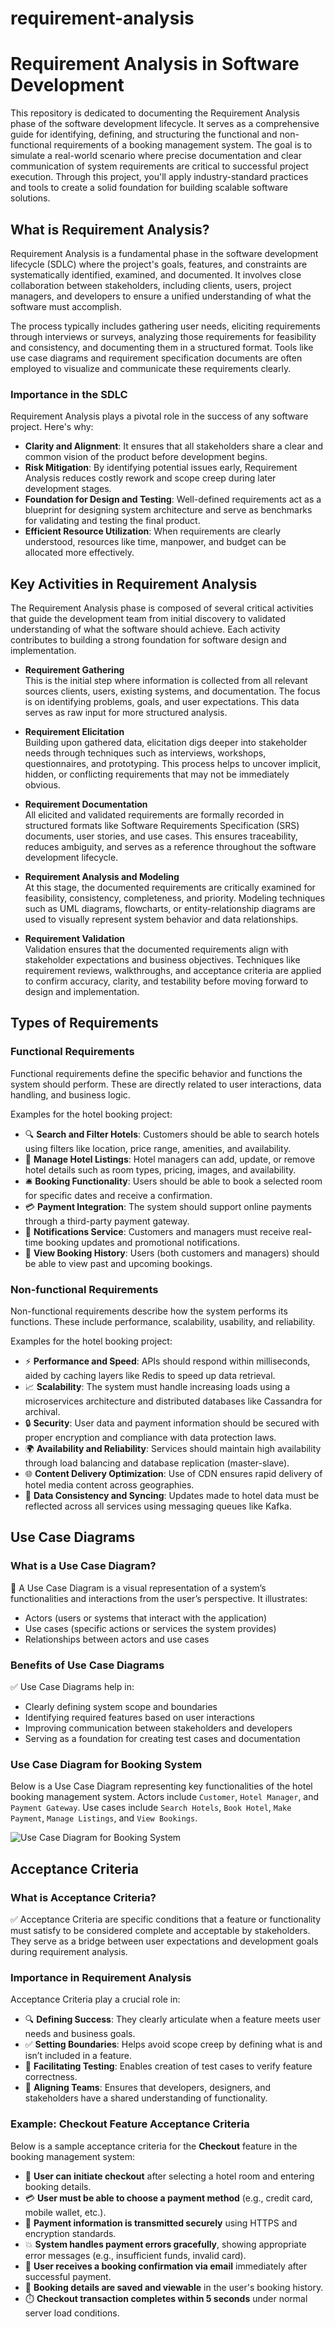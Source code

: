 # requirement-analysis
# Requirement Analysis in Software Development

This repository is dedicated to documenting the Requirement Analysis phase of the software development lifecycle. It serves as a comprehensive guide for identifying, defining, and structuring the functional and non-functional requirements of a booking management system. The goal is to simulate a real-world scenario where precise documentation and clear communication of system requirements are critical to successful project execution. Through this project, you'll apply industry-standard practices and tools to create a solid foundation for building scalable software solutions.
## What is Requirement Analysis?

Requirement Analysis is a fundamental phase in the software development lifecycle (SDLC) where the project's goals, features, and constraints are systematically identified, examined, and documented. It involves close collaboration between stakeholders, including clients, users, project managers, and developers to ensure a unified understanding of what the software must accomplish.

The process typically includes gathering user needs, eliciting requirements through interviews or surveys, analyzing those requirements for feasibility and consistency, and documenting them in a structured format. Tools like use case diagrams and requirement specification documents are often employed to visualize and communicate these requirements clearly.

### Importance in the SDLC

Requirement Analysis plays a pivotal role in the success of any software project. Here's why:

- **Clarity and Alignment**: It ensures that all stakeholders share a clear and common vision of the product before development begins.
- **Risk Mitigation**: By identifying potential issues early, Requirement Analysis reduces costly rework and scope creep during later development stages.
- **Foundation for Design and Testing**: Well-defined requirements act as a blueprint for designing system architecture and serve as benchmarks for validating and testing the final product.
- **Efficient Resource Utilization**: When requirements are clearly understood, resources like time, manpower, and budget can be allocated more effectively.

## Key Activities in Requirement Analysis

The Requirement Analysis phase is composed of several critical activities that guide the development team from initial discovery to validated understanding of what the software should achieve. Each activity contributes to building a strong foundation for software design and implementation.

- **Requirement Gathering**  
  This is the initial step where information is collected from all relevant sources clients, users, existing systems, and documentation. The focus is on identifying problems, goals, and user expectations. This data serves as raw input for more structured analysis.

- **Requirement Elicitation**  
  Building upon gathered data, elicitation digs deeper into stakeholder needs through techniques such as interviews, workshops, questionnaires, and prototyping. This process helps to uncover implicit, hidden, or conflicting requirements that may not be immediately obvious.

- **Requirement Documentation**  
  All elicited and validated requirements are formally recorded in structured formats like Software Requirements Specification (SRS) documents, user stories, and use cases. This ensures traceability, reduces ambiguity, and serves as a reference throughout the software development lifecycle.

- **Requirement Analysis and Modeling**  
  At this stage, the documented requirements are critically examined for feasibility, consistency, completeness, and priority. Modeling techniques such as UML diagrams, flowcharts, or entity-relationship diagrams are used to visually represent system behavior and data relationships.

- **Requirement Validation**  
  Validation ensures that the documented requirements align with stakeholder expectations and business objectives. Techniques like requirement reviews, walkthroughs, and acceptance criteria are applied to confirm accuracy, clarity, and testability before moving forward to design and implementation.

## Types of Requirements

### Functional Requirements
Functional requirements define the specific behavior and functions the system should perform. These are directly related to user interactions, data handling, and business logic.

Examples for the hotel booking project:
- 🔍 **Search and Filter Hotels**: Customers should be able to search hotels using filters like location, price range, amenities, and availability.
- 🏨 **Manage Hotel Listings**: Hotel managers can add, update, or remove hotel details such as room types, pricing, images, and availability.
- 🛎️ **Booking Functionality**: Users should be able to book a selected room for specific dates and receive a confirmation.
- 💳 **Payment Integration**: The system should support online payments through a third-party payment gateway.
- 📩 **Notifications Service**: Customers and managers must receive real-time booking updates and promotional notifications.
- 📅 **View Booking History**: Users (both customers and managers) should be able to view past and upcoming bookings.

### Non-functional Requirements
Non-functional requirements describe how the system performs its functions. These include performance, scalability, usability, and reliability.

Examples for the hotel booking project:
- ⚡ **Performance and Speed**: APIs should respond within milliseconds, aided by caching layers like Redis to speed up data retrieval.
- 📈 **Scalability**: The system must handle increasing loads using a microservices architecture and distributed databases like Cassandra for archival.
- 🔒 **Security**: User data and payment information should be secured with proper encryption and compliance with data protection laws.
- 🌍 **Availability and Reliability**: Services should maintain high availability through load balancing and database replication (master-slave).
- 🌐 **Content Delivery Optimization**: Use of CDN ensures rapid delivery of hotel media content across geographies.
- 🔄 **Data Consistency and Syncing**: Updates made to hotel data must be reflected across all services using messaging queues like Kafka.

## Use Case Diagrams

### What is a Use Case Diagram?
🧩 A Use Case Diagram is a visual representation of a system’s functionalities and interactions from the user’s perspective. It illustrates:
- Actors (users or systems that interact with the application)
- Use cases (specific actions or services the system provides)
- Relationships between actors and use cases

### Benefits of Use Case Diagrams
✅ Use Case Diagrams help in:
- Clearly defining system scope and boundaries
- Identifying required features based on user interactions
- Improving communication between stakeholders and developers
- Serving as a foundation for creating test cases and documentation

### Use Case Diagram for Booking System
Below is a Use Case Diagram representing key functionalities of the hotel booking management system. Actors include `Customer`, `Hotel Manager`, and `Payment Gateway`. Use cases include `Search Hotels`, `Book Hotel`, `Make Payment`, `Manage Listings`, and `View Bookings`.

![Use Case Diagram for Booking System](https://github.com/user-attachments/assets/2737bf20-ec7c-49eb-a778-e9f182688368)

## Acceptance Criteria

### What is Acceptance Criteria?
✅ Acceptance Criteria are specific conditions that a feature or functionality must satisfy to be considered complete and acceptable by stakeholders. They serve as a bridge between user expectations and development goals during requirement analysis.

### Importance in Requirement Analysis
Acceptance Criteria play a crucial role in:
- 🔍 **Defining Success**: They clearly articulate when a feature meets user needs and business goals.
- ✅ **Setting Boundaries**: Helps avoid scope creep by defining what is and isn’t included in a feature.
- 🧪 **Facilitating Testing**: Enables creation of test cases to verify feature correctness.
- 🤝 **Aligning Teams**: Ensures that developers, designers, and stakeholders have a shared understanding of functionality.

### Example: Checkout Feature Acceptance Criteria
Below is a sample acceptance criteria for the **Checkout** feature in the booking management system:

- 🛒 **User can initiate checkout** after selecting a hotel room and entering booking details.
- 💳 **User must be able to choose a payment method** (e.g., credit card, mobile wallet, etc.).
- 🔐 **Payment information is transmitted securely** using HTTPS and encryption standards.
- 💥 **System handles payment errors gracefully**, showing appropriate error messages (e.g., insufficient funds, invalid card).
- 📧 **User receives a booking confirmation via email** immediately after successful payment.
- 🧾 **Booking details are saved and viewable** in the user's booking history.
- ⏱️ **Checkout transaction completes within 5 seconds** under normal server load conditions.



